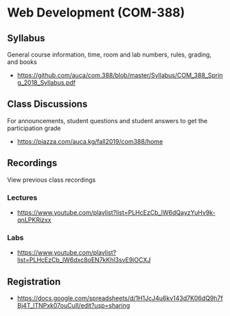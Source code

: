 # Web Development (COM-388)

## Syllabus

General course information, time, room and lab numbers, rules, grading, and
books

* <https://github.com/auca/com.388/blob/master/Syllabus/COM_388_Spring_2018_Syllabus.pdf>

## Class Discussions

For announcements, student questions and student answers to get the
participation grade

* <https://piazza.com/auca.kg/fall2019/com388/home>

## Recordings

View previous class recordings

### Lectures

* <https://www.youtube.com/playlist?list=PLHcEzCb_lW6dQayzYuHv9k-qnLPKRizxx>

### Labs

* <https://www.youtube.com/playlist?list=PLHcEzCb_lW6dxc8oEN7kKhl3svE9iOCXJ>

## Registration

* <https://docs.google.com/spreadsheets/d/1H1JcJ4u6kv143d7K06dQ9h7fBj4T_lTNPxk07ouCuII/edit?usp=sharing>
